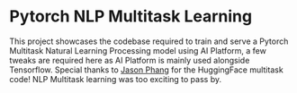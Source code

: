 # Pytorch NLP Multitask Learning

This project showcases the codebase required to train and serve a Pytorch Multitask Natural Learning Processing model using AI Platform, a few tweaks are required here as AI Platform is mainly used alongside Tensorflow. Special thanks to [Jason Phang](https://colab.research.google.com/github/zphang/zphang.github.io/blob/master/files/notebooks/Multi_task_Training_with_Transformers_NLP.ipynb) for the HuggingFace multitask code! NLP Multitask learning was too exciting to pass by.